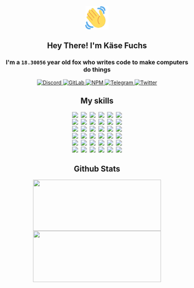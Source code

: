 <div><p align=center><img src=./resources/images/wave.gif width=64px height=64px></p><h2 align=center>Hey There! I'm Käse Fuchs</h2><h3 align=center>I'm a <code>18.30056</code> year old fox who writes code to make computers do things</h3><p align=center><a href=https://discord.com/users/507526681125322772><img alt=Discord src="https://img.shields.io/badge/Discord-5865F2?logo=discord&logoColor=white&style=flat-square#a3dd205e4e8b62d54f0cd8cc61bca267"> </a><a href=https://gitlab.com/kasefuchs><img alt=GitLab src="https://img.shields.io/badge/GitLab-330F63?logo=gitlab&logoColor=white&style=flat-square#a3dd205e4e8b62d54f0cd8cc61bca267"> </a><a href=https://npmjs.com/~kasefuchs><img alt=NPM src="https://img.shields.io/badge/NPM-CB3837?logo=npm&logoColor=white&style=flat-square#a3dd205e4e8b62d54f0cd8cc61bca267"> </a><a href=https://t.me/kasefuchs><img alt=Telegram src="https://img.shields.io/badge/Telegram-2CA5E0?logo=telegram&logoColor=white&style=flat-square#a3dd205e4e8b62d54f0cd8cc61bca267"> </a><a href=https://twitter.com/kasefuchs><img alt=Twitter src="https://img.shields.io/badge/Twitter-1DA1F2?logo=twitter&logoColor=white&style=flat-square#a3dd205e4e8b62d54f0cd8cc61bca267"></a></p><h2 align=center>My skills</h2><p align=center><a href=https://aws.amazon.com/ ><picture><source srcset="https://skillicons.dev/icons?i=aws&theme=dark#a3dd205e4e8b62d54f0cd8cc61bca267" media="(prefers-color-scheme: dark)"><source srcset="https://skillicons.dev/icons?i=aws&theme=light#a3dd205e4e8b62d54f0cd8cc61bca267" media="(prefers-color-scheme: light), (prefers-color-scheme: no-preference)"><img src="https://skillicons.dev/icons?i=aws&theme=light#a3dd205e4e8b62d54f0cd8cc61bca267"></picture></a>&nbsp;&nbsp;<a href=https://en.wikipedia.org/wiki/Bash_(Unix_shell)><picture><source srcset="https://skillicons.dev/icons?i=bash&theme=dark#a3dd205e4e8b62d54f0cd8cc61bca267" media="(prefers-color-scheme: dark)"><source srcset="https://skillicons.dev/icons?i=bash&theme=light#a3dd205e4e8b62d54f0cd8cc61bca267" media="(prefers-color-scheme: light), (prefers-color-scheme: no-preference)"><img src="https://skillicons.dev/icons?i=bash&theme=light#a3dd205e4e8b62d54f0cd8cc61bca267"></picture></a>&nbsp;&nbsp;<a href=https://discord.com/developers/docs><picture><source srcset="https://skillicons.dev/icons?i=bots&theme=dark#a3dd205e4e8b62d54f0cd8cc61bca267" media="(prefers-color-scheme: dark)"><source srcset="https://skillicons.dev/icons?i=bots&theme=light#a3dd205e4e8b62d54f0cd8cc61bca267" media="(prefers-color-scheme: light), (prefers-color-scheme: no-preference)"><img src="https://skillicons.dev/icons?i=bots&theme=light#a3dd205e4e8b62d54f0cd8cc61bca267"></picture></a>&nbsp;&nbsp;<a href=https://www.cloudflare.com/ ><picture><source srcset="https://skillicons.dev/icons?i=cloudflare&theme=dark#a3dd205e4e8b62d54f0cd8cc61bca267" media="(prefers-color-scheme: dark)"><source srcset="https://skillicons.dev/icons?i=cloudflare&theme=light#a3dd205e4e8b62d54f0cd8cc61bca267" media="(prefers-color-scheme: light), (prefers-color-scheme: no-preference)"><img src="https://skillicons.dev/icons?i=cloudflare&theme=light#a3dd205e4e8b62d54f0cd8cc61bca267"></picture></a>&nbsp;&nbsp;<a href=https://en.wikipedia.org/wiki/CSS><picture><source srcset="https://skillicons.dev/icons?i=css&theme=dark#a3dd205e4e8b62d54f0cd8cc61bca267" media="(prefers-color-scheme: dark)"><source srcset="https://skillicons.dev/icons?i=css&theme=light#a3dd205e4e8b62d54f0cd8cc61bca267" media="(prefers-color-scheme: light), (prefers-color-scheme: no-preference)"><img src="https://skillicons.dev/icons?i=css&theme=light#a3dd205e4e8b62d54f0cd8cc61bca267"></picture></a>&nbsp;&nbsp;<a href=https://www.docker.com/ ><picture><source srcset="https://skillicons.dev/icons?i=docker&theme=dark#a3dd205e4e8b62d54f0cd8cc61bca267" media="(prefers-color-scheme: dark)"><source srcset="https://skillicons.dev/icons?i=docker&theme=light#a3dd205e4e8b62d54f0cd8cc61bca267" media="(prefers-color-scheme: light), (prefers-color-scheme: no-preference)"><img src="https://skillicons.dev/icons?i=docker&theme=light#a3dd205e4e8b62d54f0cd8cc61bca267"></picture></a><br><a href=https://www.electronjs.org/ ><picture><source srcset="https://skillicons.dev/icons?i=electron&theme=dark#a3dd205e4e8b62d54f0cd8cc61bca267" media="(prefers-color-scheme: dark)"><source srcset="https://skillicons.dev/icons?i=electron&theme=light#a3dd205e4e8b62d54f0cd8cc61bca267" media="(prefers-color-scheme: light), (prefers-color-scheme: no-preference)"><img src="https://skillicons.dev/icons?i=electron&theme=light#a3dd205e4e8b62d54f0cd8cc61bca267"></picture></a>&nbsp;&nbsp;<a href=https://expressjs.com/ ><picture><source srcset="https://skillicons.dev/icons?i=express&theme=dark#a3dd205e4e8b62d54f0cd8cc61bca267" media="(prefers-color-scheme: dark)"><source srcset="https://skillicons.dev/icons?i=express&theme=light#a3dd205e4e8b62d54f0cd8cc61bca267" media="(prefers-color-scheme: light), (prefers-color-scheme: no-preference)"><img src="https://skillicons.dev/icons?i=express&theme=light#a3dd205e4e8b62d54f0cd8cc61bca267"></picture></a>&nbsp;&nbsp;<a href=https://www.figma.com/ ><picture><source srcset="https://skillicons.dev/icons?i=figma&theme=dark#a3dd205e4e8b62d54f0cd8cc61bca267" media="(prefers-color-scheme: dark)"><source srcset="https://skillicons.dev/icons?i=figma&theme=light#a3dd205e4e8b62d54f0cd8cc61bca267" media="(prefers-color-scheme: light), (prefers-color-scheme: no-preference)"><img src="https://skillicons.dev/icons?i=figma&theme=light#a3dd205e4e8b62d54f0cd8cc61bca267"></picture></a>&nbsp;&nbsp;<a href=https://firebase.google.com/ ><picture><source srcset="https://skillicons.dev/icons?i=firebase&theme=dark#a3dd205e4e8b62d54f0cd8cc61bca267" media="(prefers-color-scheme: dark)"><source srcset="https://skillicons.dev/icons?i=firebase&theme=light#a3dd205e4e8b62d54f0cd8cc61bca267" media="(prefers-color-scheme: light), (prefers-color-scheme: no-preference)"><img src="https://skillicons.dev/icons?i=firebase&theme=light#a3dd205e4e8b62d54f0cd8cc61bca267"></picture></a>&nbsp;&nbsp;<a href=https://flask.palletsprojects.com/ ><picture><source srcset="https://skillicons.dev/icons?i=flask&theme=dark#a3dd205e4e8b62d54f0cd8cc61bca267" media="(prefers-color-scheme: dark)"><source srcset="https://skillicons.dev/icons?i=flask&theme=light#a3dd205e4e8b62d54f0cd8cc61bca267" media="(prefers-color-scheme: light), (prefers-color-scheme: no-preference)"><img src="https://skillicons.dev/icons?i=flask&theme=light#a3dd205e4e8b62d54f0cd8cc61bca267"></picture></a>&nbsp;&nbsp;<a href=https://cloud.google.com/ ><picture><source srcset="https://skillicons.dev/icons?i=gcp&theme=dark#a3dd205e4e8b62d54f0cd8cc61bca267" media="(prefers-color-scheme: dark)"><source srcset="https://skillicons.dev/icons?i=gcp&theme=light#a3dd205e4e8b62d54f0cd8cc61bca267" media="(prefers-color-scheme: light), (prefers-color-scheme: no-preference)"><img src="https://skillicons.dev/icons?i=gcp&theme=light#a3dd205e4e8b62d54f0cd8cc61bca267"></picture></a><br><a href=https://git-scm.com/ ><picture><source srcset="https://skillicons.dev/icons?i=git&theme=dark#a3dd205e4e8b62d54f0cd8cc61bca267" media="(prefers-color-scheme: dark)"><source srcset="https://skillicons.dev/icons?i=git&theme=light#a3dd205e4e8b62d54f0cd8cc61bca267" media="(prefers-color-scheme: light), (prefers-color-scheme: no-preference)"><img src="https://skillicons.dev/icons?i=git&theme=light#a3dd205e4e8b62d54f0cd8cc61bca267"></picture></a>&nbsp;&nbsp;<a href=https://github.com/ ><picture><source srcset="https://skillicons.dev/icons?i=github&theme=dark#a3dd205e4e8b62d54f0cd8cc61bca267" media="(prefers-color-scheme: dark)"><source srcset="https://skillicons.dev/icons?i=github&theme=light#a3dd205e4e8b62d54f0cd8cc61bca267" media="(prefers-color-scheme: light), (prefers-color-scheme: no-preference)"><img src="https://skillicons.dev/icons?i=github&theme=light#a3dd205e4e8b62d54f0cd8cc61bca267"></picture></a>&nbsp;&nbsp;<a href=https://gitlab.com/ ><picture><source srcset="https://skillicons.dev/icons?i=gitlab&theme=dark#a3dd205e4e8b62d54f0cd8cc61bca267" media="(prefers-color-scheme: dark)"><source srcset="https://skillicons.dev/icons?i=gitlab&theme=light#a3dd205e4e8b62d54f0cd8cc61bca267" media="(prefers-color-scheme: light), (prefers-color-scheme: no-preference)"><img src="https://skillicons.dev/icons?i=gitlab&theme=light#a3dd205e4e8b62d54f0cd8cc61bca267"></picture></a>&nbsp;&nbsp;<a href=https://www.heroku.com/ ><picture><source srcset="https://skillicons.dev/icons?i=heroku&theme=dark#a3dd205e4e8b62d54f0cd8cc61bca267" media="(prefers-color-scheme: dark)"><source srcset="https://skillicons.dev/icons?i=heroku&theme=light#a3dd205e4e8b62d54f0cd8cc61bca267" media="(prefers-color-scheme: light), (prefers-color-scheme: no-preference)"><img src="https://skillicons.dev/icons?i=heroku&theme=light#a3dd205e4e8b62d54f0cd8cc61bca267"></picture></a>&nbsp;&nbsp;<a href=https://en.wikipedia.org/wiki/HTML><picture><source srcset="https://skillicons.dev/icons?i=html&theme=dark#a3dd205e4e8b62d54f0cd8cc61bca267" media="(prefers-color-scheme: dark)"><source srcset="https://skillicons.dev/icons?i=html&theme=light#a3dd205e4e8b62d54f0cd8cc61bca267" media="(prefers-color-scheme: light), (prefers-color-scheme: no-preference)"><img src="https://skillicons.dev/icons?i=html&theme=light#a3dd205e4e8b62d54f0cd8cc61bca267"></picture></a>&nbsp;&nbsp;<a href=https://en.wikipedia.org/wiki/JavaScript><picture><source srcset="https://skillicons.dev/icons?i=js&theme=dark#a3dd205e4e8b62d54f0cd8cc61bca267" media="(prefers-color-scheme: dark)"><source srcset="https://skillicons.dev/icons?i=js&theme=light#a3dd205e4e8b62d54f0cd8cc61bca267" media="(prefers-color-scheme: light), (prefers-color-scheme: no-preference)"><img src="https://skillicons.dev/icons?i=js&theme=light#a3dd205e4e8b62d54f0cd8cc61bca267"></picture></a><br><a href=https://en.wikipedia.org/wiki/Linux><picture><source srcset="https://skillicons.dev/icons?i=linux&theme=dark#a3dd205e4e8b62d54f0cd8cc61bca267" media="(prefers-color-scheme: dark)"><source srcset="https://skillicons.dev/icons?i=linux&theme=light#a3dd205e4e8b62d54f0cd8cc61bca267" media="(prefers-color-scheme: light), (prefers-color-scheme: no-preference)"><img src="https://skillicons.dev/icons?i=linux&theme=light#a3dd205e4e8b62d54f0cd8cc61bca267"></picture></a>&nbsp;&nbsp;<a href=https://mui.com/ ><picture><source srcset="https://skillicons.dev/icons?i=materialui&theme=dark#a3dd205e4e8b62d54f0cd8cc61bca267" media="(prefers-color-scheme: dark)"><source srcset="https://skillicons.dev/icons?i=materialui&theme=light#a3dd205e4e8b62d54f0cd8cc61bca267" media="(prefers-color-scheme: light), (prefers-color-scheme: no-preference)"><img src="https://skillicons.dev/icons?i=materialui&theme=light#a3dd205e4e8b62d54f0cd8cc61bca267"></picture></a>&nbsp;&nbsp;<a href=https://en.wikipedia.org/wiki/Markdown><picture><source srcset="https://skillicons.dev/icons?i=md&theme=dark#a3dd205e4e8b62d54f0cd8cc61bca267" media="(prefers-color-scheme: dark)"><source srcset="https://skillicons.dev/icons?i=md&theme=light#a3dd205e4e8b62d54f0cd8cc61bca267" media="(prefers-color-scheme: light), (prefers-color-scheme: no-preference)"><img src="https://skillicons.dev/icons?i=md&theme=light#a3dd205e4e8b62d54f0cd8cc61bca267"></picture></a>&nbsp;&nbsp;<a href=https://www.mongodb.com/ ><picture><source srcset="https://skillicons.dev/icons?i=mongodb&theme=dark#a3dd205e4e8b62d54f0cd8cc61bca267" media="(prefers-color-scheme: dark)"><source srcset="https://skillicons.dev/icons?i=mongodb&theme=light#a3dd205e4e8b62d54f0cd8cc61bca267" media="(prefers-color-scheme: light), (prefers-color-scheme: no-preference)"><img src="https://skillicons.dev/icons?i=mongodb&theme=light#a3dd205e4e8b62d54f0cd8cc61bca267"></picture></a>&nbsp;&nbsp;<a href=https://www.mysql.com/ ><picture><source srcset="https://skillicons.dev/icons?i=mysql&theme=dark#a3dd205e4e8b62d54f0cd8cc61bca267" media="(prefers-color-scheme: dark)"><source srcset="https://skillicons.dev/icons?i=mysql&theme=light#a3dd205e4e8b62d54f0cd8cc61bca267" media="(prefers-color-scheme: light), (prefers-color-scheme: no-preference)"><img src="https://skillicons.dev/icons?i=mysql&theme=light#a3dd205e4e8b62d54f0cd8cc61bca267"></picture></a>&nbsp;&nbsp;<a href=https://nextjs.org/ ><picture><source srcset="https://skillicons.dev/icons?i=nextjs&theme=dark#a3dd205e4e8b62d54f0cd8cc61bca267" media="(prefers-color-scheme: dark)"><source srcset="https://skillicons.dev/icons?i=nextjs&theme=light#a3dd205e4e8b62d54f0cd8cc61bca267" media="(prefers-color-scheme: light), (prefers-color-scheme: no-preference)"><img src="https://skillicons.dev/icons?i=nextjs&theme=light#a3dd205e4e8b62d54f0cd8cc61bca267"></picture></a><br><a href=https://nodejs.org/en/ ><picture><source srcset="https://skillicons.dev/icons?i=nodejs&theme=dark#a3dd205e4e8b62d54f0cd8cc61bca267" media="(prefers-color-scheme: dark)"><source srcset="https://skillicons.dev/icons?i=nodejs&theme=light#a3dd205e4e8b62d54f0cd8cc61bca267" media="(prefers-color-scheme: light), (prefers-color-scheme: no-preference)"><img src="https://skillicons.dev/icons?i=nodejs&theme=light#a3dd205e4e8b62d54f0cd8cc61bca267"></picture></a>&nbsp;&nbsp;<a href=https://www.postgresql.org/ ><picture><source srcset="https://skillicons.dev/icons?i=postgres&theme=dark#a3dd205e4e8b62d54f0cd8cc61bca267" media="(prefers-color-scheme: dark)"><source srcset="https://skillicons.dev/icons?i=postgres&theme=light#a3dd205e4e8b62d54f0cd8cc61bca267" media="(prefers-color-scheme: light), (prefers-color-scheme: no-preference)"><img src="https://skillicons.dev/icons?i=postgres&theme=light#a3dd205e4e8b62d54f0cd8cc61bca267"></picture></a>&nbsp;&nbsp;<a href=https://learn.microsoft.com/en-us/powershell/ ><picture><source srcset="https://skillicons.dev/icons?i=powershell&theme=dark#a3dd205e4e8b62d54f0cd8cc61bca267" media="(prefers-color-scheme: dark)"><source srcset="https://skillicons.dev/icons?i=powershell&theme=light#a3dd205e4e8b62d54f0cd8cc61bca267" media="(prefers-color-scheme: light), (prefers-color-scheme: no-preference)"><img src="https://skillicons.dev/icons?i=powershell&theme=light#a3dd205e4e8b62d54f0cd8cc61bca267"></picture></a>&nbsp;&nbsp;<a href=https://www.python.org/ ><picture><source srcset="https://skillicons.dev/icons?i=py&theme=dark#a3dd205e4e8b62d54f0cd8cc61bca267" media="(prefers-color-scheme: dark)"><source srcset="https://skillicons.dev/icons?i=py&theme=light#a3dd205e4e8b62d54f0cd8cc61bca267" media="(prefers-color-scheme: light), (prefers-color-scheme: no-preference)"><img src="https://skillicons.dev/icons?i=py&theme=light#a3dd205e4e8b62d54f0cd8cc61bca267"></picture></a>&nbsp;&nbsp;<a href=https://www.raspberrypi.org/ ><picture><source srcset="https://skillicons.dev/icons?i=raspberrypi&theme=dark#a3dd205e4e8b62d54f0cd8cc61bca267" media="(prefers-color-scheme: dark)"><source srcset="https://skillicons.dev/icons?i=raspberrypi&theme=light#a3dd205e4e8b62d54f0cd8cc61bca267" media="(prefers-color-scheme: light), (prefers-color-scheme: no-preference)"><img src="https://skillicons.dev/icons?i=raspberrypi&theme=light#a3dd205e4e8b62d54f0cd8cc61bca267"></picture></a>&nbsp;&nbsp;<a href=https://reactjs.org/ ><picture><source srcset="https://skillicons.dev/icons?i=react&theme=dark#a3dd205e4e8b62d54f0cd8cc61bca267" media="(prefers-color-scheme: dark)"><source srcset="https://skillicons.dev/icons?i=react&theme=light#a3dd205e4e8b62d54f0cd8cc61bca267" media="(prefers-color-scheme: light), (prefers-color-scheme: no-preference)"><img src="https://skillicons.dev/icons?i=react&theme=light#a3dd205e4e8b62d54f0cd8cc61bca267"></picture></a><br><a href=https://redux.js.org/ ><picture><source srcset="https://skillicons.dev/icons?i=redux&theme=dark#a3dd205e4e8b62d54f0cd8cc61bca267" media="(prefers-color-scheme: dark)"><source srcset="https://skillicons.dev/icons?i=redux&theme=light#a3dd205e4e8b62d54f0cd8cc61bca267" media="(prefers-color-scheme: light), (prefers-color-scheme: no-preference)"><img src="https://skillicons.dev/icons?i=redux&theme=light#a3dd205e4e8b62d54f0cd8cc61bca267"></picture></a>&nbsp;&nbsp;<a href=https://en.wikipedia.org/wiki/Regular_expression><picture><source srcset="https://skillicons.dev/icons?i=regex&theme=dark#a3dd205e4e8b62d54f0cd8cc61bca267" media="(prefers-color-scheme: dark)"><source srcset="https://skillicons.dev/icons?i=regex&theme=light#a3dd205e4e8b62d54f0cd8cc61bca267" media="(prefers-color-scheme: light), (prefers-color-scheme: no-preference)"><img src="https://skillicons.dev/icons?i=regex&theme=light#a3dd205e4e8b62d54f0cd8cc61bca267"></picture></a>&nbsp;&nbsp;<a href=https://en.wikipedia.org/wiki/Sass_(stylesheet_language)><picture><source srcset="https://skillicons.dev/icons?i=sass&theme=dark#a3dd205e4e8b62d54f0cd8cc61bca267" media="(prefers-color-scheme: dark)"><source srcset="https://skillicons.dev/icons?i=sass&theme=light#a3dd205e4e8b62d54f0cd8cc61bca267" media="(prefers-color-scheme: light), (prefers-color-scheme: no-preference)"><img src="https://skillicons.dev/icons?i=sass&theme=light#a3dd205e4e8b62d54f0cd8cc61bca267"></picture></a>&nbsp;&nbsp;<a href=https://www.typescriptlang.org/ ><picture><source srcset="https://skillicons.dev/icons?i=ts&theme=dark#a3dd205e4e8b62d54f0cd8cc61bca267" media="(prefers-color-scheme: dark)"><source srcset="https://skillicons.dev/icons?i=ts&theme=light#a3dd205e4e8b62d54f0cd8cc61bca267" media="(prefers-color-scheme: light), (prefers-color-scheme: no-preference)"><img src="https://skillicons.dev/icons?i=ts&theme=light#a3dd205e4e8b62d54f0cd8cc61bca267"></picture></a>&nbsp;&nbsp;<a href=https://unity.com/ ><picture><source srcset="https://skillicons.dev/icons?i=unity&theme=dark#a3dd205e4e8b62d54f0cd8cc61bca267" media="(prefers-color-scheme: dark)"><source srcset="https://skillicons.dev/icons?i=unity&theme=light#a3dd205e4e8b62d54f0cd8cc61bca267" media="(prefers-color-scheme: light), (prefers-color-scheme: no-preference)"><img src="https://skillicons.dev/icons?i=unity&theme=light#a3dd205e4e8b62d54f0cd8cc61bca267"></picture></a>&nbsp;&nbsp;<a href=https://workers.cloudflare.com/ ><picture><source srcset="https://skillicons.dev/icons?i=workers&theme=dark#a3dd205e4e8b62d54f0cd8cc61bca267" media="(prefers-color-scheme: dark)"><source srcset="https://skillicons.dev/icons?i=workers&theme=light#a3dd205e4e8b62d54f0cd8cc61bca267" media="(prefers-color-scheme: light), (prefers-color-scheme: no-preference)"><img src="https://skillicons.dev/icons?i=workers&theme=light#a3dd205e4e8b62d54f0cd8cc61bca267"></picture></a><br></p><h2 align=center>Github Stats</h2><p align=center><picture><source srcset="https://github-readme-stats-kasefuchs.vercel.app/api/?count_private=true&hide_border=true&hide_rank=true&line_height=20&hide_title=true&username=Kasefuchs&theme=dark#a3dd205e4e8b62d54f0cd8cc61bca267" media="(prefers-color-scheme: dark)"><source srcset="https://github-readme-stats-kasefuchs.vercel.app/api/?count_private=true&hide_border=true&hide_rank=true&line_height=20&hide_title=true&username=Kasefuchs&theme=light#a3dd205e4e8b62d54f0cd8cc61bca267" media="(prefers-color-scheme: light), (prefers-color-scheme: no-preference)"><img align=middle width=350 height=140 src="https://github-readme-stats-kasefuchs.vercel.app/api/?count_private=true&hide_border=true&hide_rank=true&line_height=20&hide_title=true&username=Kasefuchs&theme=light#a3dd205e4e8b62d54f0cd8cc61bca267"></picture><picture><source srcset="https://github-readme-stats-kasefuchs.vercel.app/api/top-langs/?count_private=true&hide_border=true&layout=compact&username=Kasefuchs&theme=dark#a3dd205e4e8b62d54f0cd8cc61bca267" media="(prefers-color-scheme: dark)"><source srcset="https://github-readme-stats-kasefuchs.vercel.app/api/top-langs/?count_private=true&hide_border=true&layout=compact&username=Kasefuchs&theme=light#a3dd205e4e8b62d54f0cd8cc61bca267" media="(prefers-color-scheme: light), (prefers-color-scheme: no-preference)"><img align=middle width=350 height=140 src="https://github-readme-stats-kasefuchs.vercel.app/api/top-langs/?count_private=true&hide_border=true&layout=compact&username=Kasefuchs&theme=light#a3dd205e4e8b62d54f0cd8cc61bca267"></picture></p><img src="https://hit.yhype.me/github/profile?user_id=64592097#a3dd205e4e8b62d54f0cd8cc61bca267" alt=""></div>